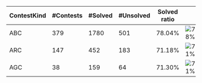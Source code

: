 | ContestKind | #Contests | #Solved | #Unsolved | Solved ratio | |
| - | - | - | - | - | - |
| ABC | 379 | 1780 | 501 | 78.04% | ![78%](https://progress-bar.xyz/78?title=Solved) |
| ARC | 147 | 452 | 183 | 71.18% | ![71%](https://progress-bar.xyz/71?title=Solved) |
| AGC | 38 | 159 | 64 | 71.30% | ![71%](https://progress-bar.xyz/71?title=Solved) |

